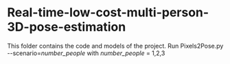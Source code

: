 # Real-time-low-cost-multi-person-3D-pose-estimation
This folder contains the code and models of the project. 
Run Pixels2Pose.py --scenario=*number_people* with *number_people* = 1,2,3 
